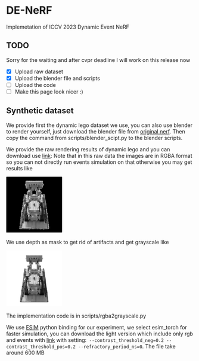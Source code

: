 # DE-NeRF
Implemetation of ICCV 2023 Dynamic Event NeRF

## TODO
Sorry for the waiting and after cvpr deadline I will work on this release now
- [x] Upload raw dataset
- [x] Upload the blender file and scripts
- [ ] Upload the code
- [ ] Make this page look nicer :)

## Synthetic dataset
We provide first the dynamic lego dataset we use, you can also use blender to render yourself, just download the blender file from [original nerf](https://drive.google.com/drive/folders/128yBriW1IG_3NJ5Rp7APSTZsJqdJdfc1). Then copy the command from scripts/blender_scipt.py to the blender scripts.

We provide the raw rendering results of dynamic lego and you can download use [link](https://www.polybox.ethz.ch/index.php/s/SoKVORDmZAfCsFX): Note that in this raw data the images are in RGBA format so you can not directly run events simulation on that otherwise you may get results like 
<!-- ![RGBA-to-grayscale](./imgs/grayscale_bad.png).  -->
<img src="./imgs/grayscale_bad.png" alt="RGBA-to-grayscale" width="150">

We use depth as mask to get rid of artifacts and get grayscale like 
<!-- ![RGBA-to-grayscale](./imgs/grayscale_good.png).  -->
<img src="./imgs/grayscale_good.png" alt="RGBA-to-grayscale with depth mask" width="150">

The implementation code is in scripts/rgba2grayscale.py

We use [ESIM](https://github.com/uzh-rpg/rpg_vid2e) python binding for our experiment, we select esim_torch for faster simulation, you can download the light version which include only rgb and events with [link](https://www.polybox.ethz.ch/index.php/s/Es43yBV30G0xgub) with setting:` --contrast_threshold_neg=0.2 --contrast_threshold_pos=0.2 --refractory_period_ns=0`. The file take
around 600 MB



